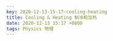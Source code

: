 ```yaml
---
key: 2020-12-13-15-17-cooling-heating
title: Cooling & Heating 制冷和加热
date: 2020-12-13 15:17 +0800
tags: Physics 物理
---
```




<!--more-->
